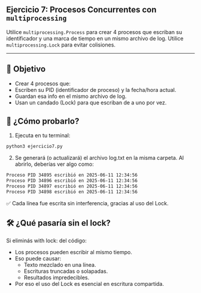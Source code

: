 ## Ejercicio 7: Procesos Concurrentes con `multiprocessing`

Utilice `multiprocessing.Process` para crear 4 procesos que escriban su identificador y una marca de tiempo en un mismo archivo de log. Utilice `multiprocessing.Lock` para evitar colisiones.

---

## 🧠 Objetivo
- Crear 4 procesos que:
- Escriben su PID (identificador de proceso) y la fecha/hora actual.
- Guardan esa info en el mismo archivo de log.
- Usan un candado (Lock) para que escriban de a uno por vez.

## 🧪 ¿Cómo probarlo?

1. Ejecuta en tu terminal:
```bash
python3 ejercicio7.py
```

2. Se generará (o actualizará) el archivo log.txt en la misma carpeta. Al abrirlo, deberías ver algo como:
```bash
Proceso PID 34895 escribió en 2025-06-11 12:34:56
Proceso PID 34896 escribió en 2025-06-11 12:34:56
Proceso PID 34897 escribió en 2025-06-11 12:34:56
Proceso PID 34898 escribió en 2025-06-11 12:34:56

```
✅ Cada línea fue escrita sin interferencia, gracias al uso del Lock.

## 🛠️ ¿Qué pasaría sin el lock?
Si eliminás with lock: del código:
- Los procesos pueden escribir al mismo tiempo.
- Eso puede causar:
    - Texto mezclado en una línea.
    - Escrituras truncadas o solapadas.
    - Resultados impredecibles.
- Por eso el uso del Lock es esencial en escritura compartida.